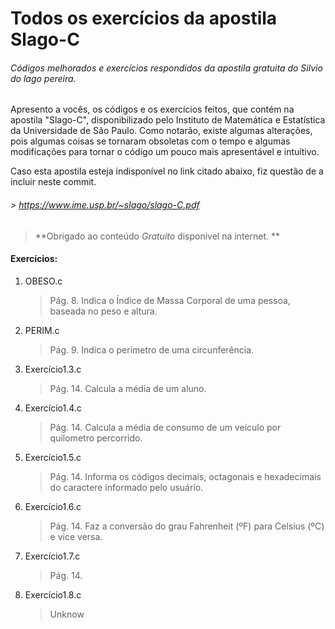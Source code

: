# Todos os exercícios da apostila Slago-C

###### Códigos melhorados e exercícios respondidos da apostila gratuita do Silvio do lago pereira.

 Apresento a vocês, os códigos e os exercícios feitos, que contém na apostila "Slago-C", disponibilizado pelo Instituto de Matemática e Estatística da Universidade de São Paulo. 
 Como notarão, existe algumas alterações, pois algumas coisas se tornaram obsoletas com o tempo e algumas modificações para tornar o código um pouco mais apresentável e intuítivo.

 Caso esta apostila esteja indisponível no link citado abaixo, fiz questão de a incluir neste commit.

###### > https://www.ime.usp.br/~slago/slago-C.pdf

> **Obrigado ao conteúdo _Gratuito_ disponivel na internet. **

#### Exercícios:

1. OBESO.c

   > Pág. 8. Indica o Índice de Massa Corporal de uma pessoa, baseada no peso e altura.

2. PERIM.c

   > Pág. 9. Indica o perímetro de uma circunferência.

3. Exercício1.3.c

   > Pág. 14. Calcula a média de um aluno.

4. Exercício1.4.c

   > Pág. 14. Calcula a média de consumo de um veículo por quilometro percorrido.

5. Exercício1.5.c

   > Pág. 14. Informa os códigos decimais, octagonais e hexadecimais do caractere informado pelo usuário.

6. Exercício1.6.c

   > Pág. 14. Faz a conversão do grau Fahrenheit (ºF) para Celsius (ºC) e vice versa.

7. Exercício1.7.c

   > Pág. 14. 

8. Exercício1.8.c

   > Unknow